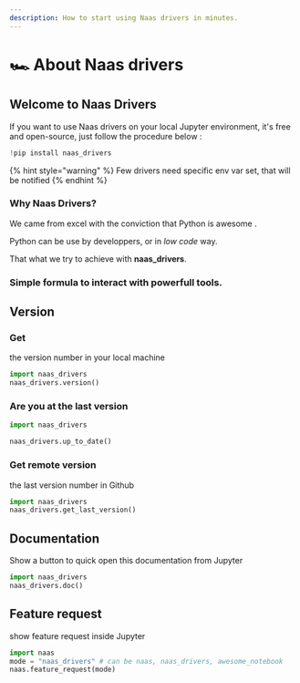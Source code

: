 ```yaml
---
description: How to start using Naas drivers in minutes.
---
```


# 🏎 About Naas drivers

## Welcome to Naas Drivers

If you want to use Naas drivers on your local Jupyter environment, it's free and open-source, just follow the procedure below  :

```python
!pip install naas_drivers
```

{% hint style="warning" %}
Few drivers need specific env var set, that will be notified 
{% endhint %}

### Why Naas Drivers?

We came from excel with the conviction that Python is awesome .

Python can be use by developpers, or in _low code_ way.

 That what we try to achieve with **naas\_drivers**.

### Simple formula to interact with powerfull tools.

## Version

### Get

the version number in your local machine

```python
import naas_drivers
naas_drivers.version()
```

### Are you at the last version

```python
import naas_drivers

naas_drivers.up_to_date()
```

### Get remote version

the last version number in Github

```python
import naas_drivers
naas_drivers.get_last_version()
```

## Documentation

Show a button to quick open this documentation from Jupyter

```python
import naas_drivers
naas_drivers.doc()
```

## Feature request

show feature request inside Jupyter

```python
import naas
mode = "naas_drivers" # can be naas, naas_drivers, awesome_notebook
naas.feature_request(mode)
```




